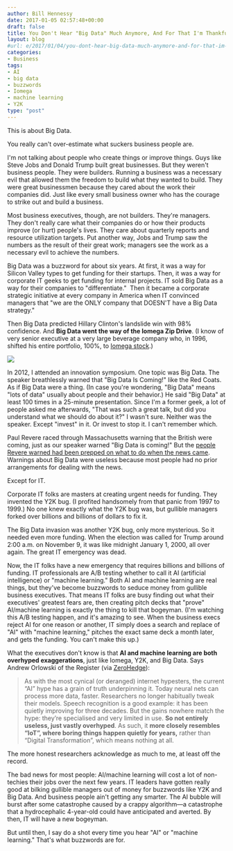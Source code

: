 ```yaml
---
author: Bill Hennessy
date: 2017-01-05 02:57:48+00:00
draft: false
title: You Don't Hear "Big Data" Much Anymore, And For That I'm Thankful
layout: blog
#url: e/2017/01/04/you-dont-hear-big-data-much-anymore-and-for-that-im-thankful/
categories:
- Business
tags:
- AI
- big data
- buzzwords
- Iomega
- machine learning
- Y2K
type: "post"
---
```


This is about Big Data.

You really can't over-estimate what suckers business people are.

I'm not talking about people who create things or improve things. Guys like Steve Jobs and Donald Trump built great businesses. But they weren't business people. They were builders. Running a business was a necessary evil that allowed them the freedom to build what they wanted to build. They were great businessmen because they cared about the work their companies did. Just like every small business owner who has the courage to strike out and build a business.

Most business executives, though, are not builders. They're managers. They don't really care what their companies do or how their products improve (or hurt) people's lives. They care about quarterly reports and resource utilization targets. Put another way, Jobs and Trump saw the numbers as the result of their great work; managers see the work as a necessary evil to achieve the numbers.

Big Data was a buzzword for about six years. At first, it was a way for Silicon Valley types to get funding for their startups. Then, it was a way for corporate IT geeks to get funding for internal projects. IT sold Big Data as a way for their companies to "differentiate."  Then it became a corporate strategic initiative at every company in America when IT convinced managers that "we are the ONLY company that DOESN'T have a Big Data strategy."

Then Big Data predicted Hillary Clinton's landslide win with 98% confidence. And **Big Data went the way of the Iomega Zip Drive**. (I know of very senior executive at a very large beverage company who, in 1996, shifted his entire portfolio, 100%, to [Iomega stock](https://tips.vlaurie.com/2008/04/remembering-iomega/).)

![](https://hennessysview.com/wp-content/uploads/2017/01/Screenshot-2017-01-04-21.26.52.png)


In 2012, I attended an innovation symposium. One topic was Big Data. The speaker breathlessly warned that "Big Data Is Coming!" like the Red Coats. As if Big Data were a thing. (In case you're wondering, "Big Data" means "lots of data" usually about people and their behavior.) He said "Big Data" at least 100 times in a 25-minute presentation. Since I'm a former geek, a lot of people asked me afterwards, "That was such a great talk, but did you understand what we should do about it?" I wasn't sure. Neither was the speaker. Except "invest" in it. Or invest to stop it. I can't remember which.

Paul Revere raced through Massachusetts warning that the British were coming, just as our speaker warned "Big Data is coming!" But the [people Revere warned had been prepped on what to do when the news came](https://www.biography.com/news/paul-reveres-ride-facts). Warnings about Big Data were useless because most people had no prior arrangements for dealing with the news.

Except for IT.

Corporate IT folks are masters at creating urgent needs for funding. They invented the Y2K bug. (I profited handsomely from that panic from 1997 to 1999.) No one knew exactly what the Y2K bug was, but gullible managers forked over billions and billions of dollars to fix it.

The Big Data invasion was another Y2K bug, only more mysterious. So it needed even more funding. When the election was called for Trump around 2:00 a.m. on November 9, it was like midnight January 1, 2000, all over again. The great IT emergency was dead.

Now, the IT folks have a new emergency that requires billions and billions of funding. IT professionals are A/B testing whether to call it AI (artificial intelligence) or "machine learning." Both AI and machine learning are real things, but they've become buzzwords to seduce money from gullible business executives. That means IT folks are busy finding out what their executives' greatest fears are, then creating pitch decks that "prove" AI/machine learning is exactly the thing to kill that bogeyman. (I'm watching this A/B testing happen, and it's amazing to see. When the business execs reject AI for one reason or another, IT simply does a search and replace of "AI" with "machine learning," pitches the exact same deck a month later, and gets the funding. You can't make this up.)

What the executives don't know is that **AI and machine learning are both overhyped exaggerations**, just like Iomega, Y2K, and Big Data. Says Andrew Orlowski of the Register (via [ZeroHedge](https://www.zerohedge.com/news/2017-01-04/artificial-intelligence-putting-ai-fail)):



> As with the most cynical (or deranged) internet hypesters, the current “AI” hype has a grain of truth underpinning it. Today neural nets can process more data, faster. Researchers no longer habitually tweak their models. Speech recognition is a good example: it has been quietly improving for three decades. But the gains nowhere match the hype: they’re specialised and very limited in use. **So not entirely useless, just vastly overhyped**. As such, it **more closely resembles “IoT”, where boring things happen quietly for years,** rather than “Digital Transformation”, which means nothing at all.

The more honest researchers acknowledge as much to me, at least off the record.



The bad news for most people: AI/machine learning will cost a lot of non-techies their jobs over the next few years. IT leaders have gotten really good at bilking gullible managers out of money for buzzwords like Y2K and Big Data. And business people ain't getting any smarter. The AI bubble will burst after some catastrophe caused by a crappy algorithm—a catastrophe that a hydrocephalic 4-year-old could have anticipated and averted. By then, IT will have a new bogeyman.

But until then, I say do a shot every time you hear "AI" or "machine learning." That's what buzzwords are for.

